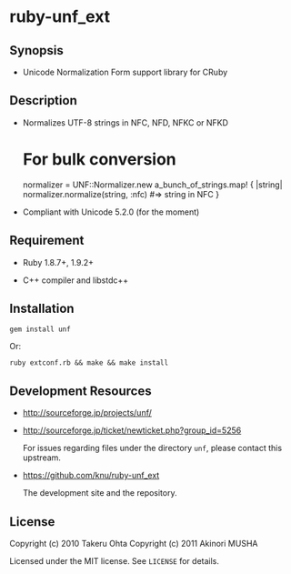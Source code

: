 ruby-unf_ext
============

Synopsis
--------

* Unicode Normalization Form support library for CRuby

Description
-----------

* Normalizes UTF-8 strings in NFC, NFD, NFKC or NFKD

    # For bulk conversion
    normalizer = UNF::Normalizer.new
    a_bunch_of_strings.map! { |string|
      normalizer.normalize(string, :nfc) #=> string in NFC
    }

* Compliant with Unicode 5.2.0 (for the moment)

Requirement
-----------

* Ruby 1.8.7+, 1.9.2+

* C++ compiler and libstdc++

Installation
------------

	gem install unf

Or:

    ruby extconf.rb && make && make install

Development Resources
---------------------

* http://sourceforge.jp/projects/unf/
* http://sourceforge.jp/ticket/newticket.php?group_id=5256

    For issues regarding files under the directory `unf`, please
    contact this upstream.

* https://github.com/knu/ruby-unf_ext

    The development site and the repository.

License
-------

Copyright (c) 2010 Takeru Ohta
Copyright (c) 2011 Akinori MUSHA

Licensed under the MIT license.
See `LICENSE` for details.

